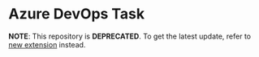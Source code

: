 Azure DevOps Task
========
**NOTE**: This repository is **DEPRECATED**. To get the latest update, refer to [new extension](https://github.com/davidpolaniaac/azure-devops-extension-publish-report) instead.

